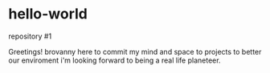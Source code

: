 # hello-world
repository #1

Greetings!
brovanny here to commit my mind and space to projects to better our enviroment
i'm looking forward to being a real life planeteer.
